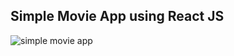 ## Simple Movie App using React JS

![simple movie app](https://github.com/cosmospluism/react-movie-beginner/assets/135795502/1d143129-4ad9-4775-a7d8-d28d1173f5da)
